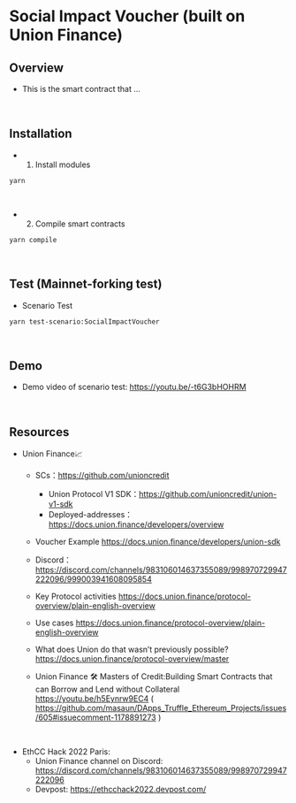 # Social Impact Voucher (built on Union Finance)
## Overview
- This is the smart contract that ...

<br>

## Installation
- 1. Install modules
```
yarn
```

<br>

- 2. Compile smart contracts
```
yarn compile
```

<br>

## Test (Mainnet-forking test)
- Scenario Test
```
yarn test-scenario:SocialImpactVoucher
```

<br>

## Demo
- Demo video of scenario test: https://youtu.be/-t6G3bHOHRM


<br>

## Resources
- Union Finance📈
  - SCs：https://github.com/unioncredit
    - Union Protocol V1 SDK：https://github.com/unioncredit/union-v1-sdk
    - Deployed-addresses：https://docs.union.finance/developers/overview

  - Voucher Example
    https://docs.union.finance/developers/union-sdk

  - Discord：https://discord.com/channels/983106014637355089/998970729947222096/999003941608095854

  - Key Protocol activities
https://docs.union.finance/protocol-overview/plain-english-overview

  - Use cases
https://docs.union.finance/protocol-overview/plain-english-overview

  - What does Union do that wasn’t previously possible?
https://docs.union.finance/protocol-overview/master

  - Union Finance 🛠 Masters of Credit:Building Smart Contracts that can Borrow and Lend without Collateral
https://youtu.be/h5Eynrw9EC4
  ( https://github.com/masaun/DApps_Truffle_Ethereum_Projects/issues/605#issuecomment-1178891273 )

<br>

- EthCC Hack 2022 Paris: 
  - Union Finance channel on Discord: https://discord.com/channels/983106014637355089/998970729947222096
  - Devpost: https://ethcchack2022.devpost.com/